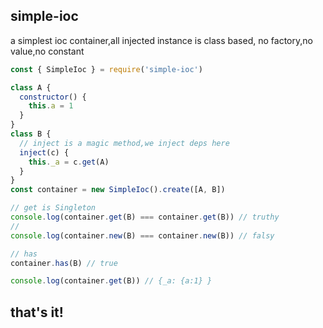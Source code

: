 ## simple-ioc

a simplest ioc container,all injected instance is class based,
no factory,no value,no constant

```js
const { SimpleIoc } = require('simple-ioc')

class A {
  constructor() {
    this.a = 1
  }
}
class B {
  // inject is a magic method,we inject deps here
  inject(c) {
    this._a = c.get(A)
  }
}
const container = new SimpleIoc().create([A, B])

// get is Singleton
console.log(container.get(B) === container.get(B)) // truthy
//
console.log(container.new(B) === container.new(B)) // falsy

// has
container.has(B) // true

console.log(container.get(B)) // {_a: {a:1} }
```

## that's it!
